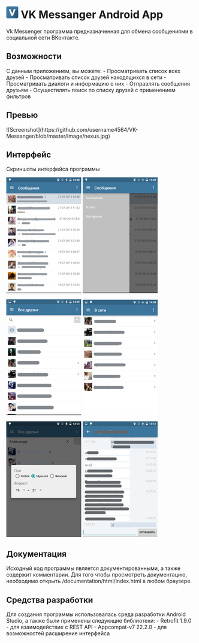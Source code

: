 # ![Logo](https://github.com/username4564/VK-Messanger/blob/master/Image/icon.png) VK Messanger Android App
Vk Messenger программа предназначенная для обмена сообщениями в социальной сети ВКонтакте.


<h2>Возможности</h2>
С данным приложением, вы можете:
- Просматривать список всех друзей
- Просматривать список друзей находящихся в сети
- Просматривать диалоги и информацию о них
- Отправлять сообщения друзьям
- Осуществлять поиск по списку друзей с применением фильтров


<h2>Превью</h2>
![Screenshot](https://github.com/username4564/VK-Messanger/blob/master/Image/nexus.jpg)


<h2>Интерфейс</h2>
Скриншоты интерфейса программы

![Screenshot](https://github.com/username4564/VK-Messanger/blob/master/Image/1.png) ![Screenshot](https://github.com/username4564/VK-Messanger/blob/master/Image/2.png)


![Screenshot](https://github.com/username4564/VK-Messanger/blob/master/Image/3.png) ![Screenshot](https://github.com/username4564/VK-Messanger/blob/master/Image/4.png)


![Screenshot](https://github.com/username4564/VK-Messanger/blob/master/Image/5.png) ![Screenshot](https://github.com/username4564/VK-Messanger/blob/master/Image/6.png)


<h2>Документация</h2>
Исходный код программы является документированными, а также содержит комментарии. Для того чтобы просмотреть документацию, необходимо открыть /documentation/html/index.html в любом браузере.

<h2>Средства разработки</h2>
Для создания программы использовалась среда разработки Android Studio, а также были применены следующие библиотеки:
- Retrofit 1.9.0 - для взаимодействие с REST API
- Appcompat-v7 22.2.0 - для возможностей расширение интерфейса
